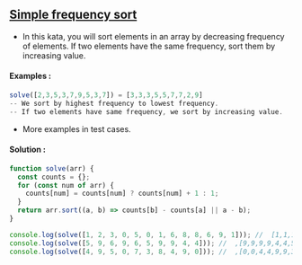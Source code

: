 ## [Simple frequency sort](https://www.codewars.com/kata/5a8d2bf60025e9163c0000bc)

- In this kata, you will sort elements in an array by decreasing frequency of elements. If two elements have the same frequency, sort them by increasing value.

#### Examples :

```js
solve([2,3,5,3,7,9,5,3,7]) = [3,3,3,5,5,7,7,2,9]
-- We sort by highest frequency to lowest frequency.
-- If two elements have same frequency, we sort by increasing value.
```

- More examples in test cases.

#### Solution :

```js
function solve(arr) {
  const counts = {};
  for (const num of arr) {
    counts[num] = counts[num] ? counts[num] + 1 : 1;
  } 
  return arr.sort((a, b) => counts[b] - counts[a] || a - b);
}

console.log(solve([1, 2, 3, 0, 5, 0, 1, 6, 8, 8, 6, 9, 1])); //  [1,1,1,0,0,6,6,8,8,2,3,5,9]
console.log(solve([5, 9, 6, 9, 6, 5, 9, 9, 4, 4])); //  ,[9,9,9,9,4,4,5,5,6,6]
console.log(solve([4, 9, 5, 0, 7, 3, 8, 4, 9, 0])); //  ,[0,0,4,4,9,9,3,5,7,8]
```
